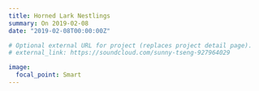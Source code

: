 ```yaml
---
title: Horned Lark Nestlings
summary: On 2019-02-08
date: "2019-02-08T00:00:00Z"

# Optional external URL for project (replaces project detail page).
# external_link: https://soundcloud.com/sunny-tseng-927964029

image:
  focal_point: Smart
---
```

